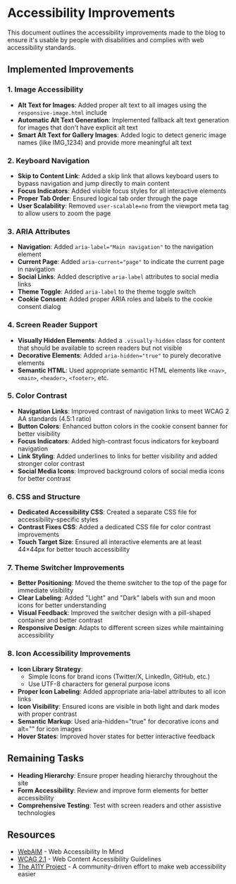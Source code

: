 # Accessibility Improvements

This document outlines the accessibility improvements made to the blog to ensure it's usable by people with disabilities and complies with web accessibility standards.

## Implemented Improvements

### 1. Image Accessibility

- **Alt Text for Images**: Added proper alt text to all images using the `responsive-image.html` include
- **Automatic Alt Text Generation**: Implemented fallback alt text generation for images that don't have explicit alt text
- **Smart Alt Text for Gallery Images**: Added logic to detect generic image names (like IMG_1234) and provide more meaningful alt text

### 2. Keyboard Navigation

- **Skip to Content Link**: Added a skip link that allows keyboard users to bypass navigation and jump directly to main content
- **Focus Indicators**: Added visible focus styles for all interactive elements
- **Proper Tab Order**: Ensured logical tab order through the page
- **User Scalability**: Removed `user-scalable=no` from the viewport meta tag to allow users to zoom the page

### 3. ARIA Attributes

- **Navigation**: Added `aria-label="Main navigation"` to the navigation element
- **Current Page**: Added `aria-current="page"` to indicate the current page in navigation
- **Social Links**: Added descriptive `aria-label` attributes to social media links
- **Theme Toggle**: Added `aria-label` to the theme toggle switch
- **Cookie Consent**: Added proper ARIA roles and labels to the cookie consent dialog

### 4. Screen Reader Support

- **Visually Hidden Elements**: Added a `.visually-hidden` class for content that should be available to screen readers but not visible
- **Decorative Elements**: Added `aria-hidden="true"` to purely decorative elements
- **Semantic HTML**: Used appropriate semantic HTML elements like `<nav>`, `<main>`, `<header>`, `<footer>`, etc.

### 5. Color Contrast

- **Navigation Links**: Improved contrast of navigation links to meet WCAG 2 AA standards (4.5:1 ratio)
- **Button Colors**: Enhanced button colors in the cookie consent banner for better visibility
- **Focus Indicators**: Added high-contrast focus indicators for keyboard navigation
- **Link Styling**: Added underlines to links for better visibility and added stronger color contrast
- **Social Media Icons**: Improved background colors of social media icons for better contrast

### 6. CSS and Structure

- **Dedicated Accessibility CSS**: Created a separate CSS file for accessibility-specific styles
- **Contrast Fixes CSS**: Added a dedicated CSS file for color contrast improvements
- **Touch Target Size**: Ensured all interactive elements are at least 44×44px for better touch accessibility

### 7. Theme Switcher Improvements

- **Better Positioning**: Moved the theme switcher to the top of the page for immediate visibility
- **Clear Labeling**: Added "Light" and "Dark" labels with sun and moon icons for better understanding
- **Visual Feedback**: Improved the switcher design with a pill-shaped container and better contrast
- **Responsive Design**: Adapts to different screen sizes while maintaining accessibility

### 8. Icon Accessibility Improvements

- **Icon Library Strategy**: 
  - Simple Icons for brand icons (Twitter/X, LinkedIn, GitHub, etc.)
  - Use UTF-8 characters for general purpose icons
- **Proper Icon Labeling**: Added appropriate aria-label attributes to all icon links
- **Icon Visibility**: Ensured icons are visible in both light and dark modes with proper contrast
- **Semantic Markup**: Used aria-hidden="true" for decorative icons and alt="" for icon images
- **Hover States**: Improved hover states for better interactive feedback

## Remaining Tasks

- **Heading Hierarchy**: Ensure proper heading hierarchy throughout the site
- **Form Accessibility**: Review and improve form elements for better accessibility
- **Comprehensive Testing**: Test with screen readers and other assistive technologies

## Resources

- [WebAIM](https://webaim.org/) - Web Accessibility In Mind
- [WCAG 2.1](https://www.w3.org/TR/WCAG21/) - Web Content Accessibility Guidelines
- [The A11Y Project](https://www.a11yproject.com/) - A community-driven effort to make web accessibility easier
